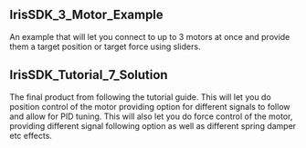 ## IrisSDK_3_Motor_Example

An example that will let you connect to up to 3 motors at once and provide them a target position or target force using sliders.

## IrisSDK_Tutorial_7_Solution

The final product from following the tutorial guide.
This will let you do position control of the motor providing option for different signals to follow and allow for PID tuning.
This will also let you do force control of the motor, providing different signal following option as well as different spring damper etc effects.



